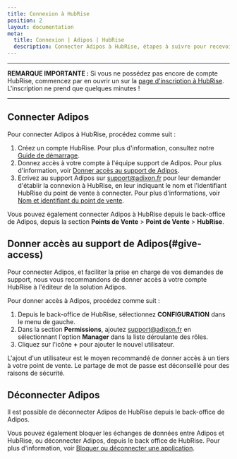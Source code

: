 ```yaml
---
title: Connexion à HubRise
position: 2
layout: documentation
meta:
  title: Connexion | Adipos | HubRise
  description: Connecter Adipos à HubRise, étapes à suivre pour recevoir vos commandes dans votre logiciel de caisse Adipos. Réalisez tous vos rêves d'intégration.
---
```


---

**REMARQUE IMPORTANTE :** Si vous ne possédez pas encore de compte HubRise, commencez par en ouvrir un sur la [page d'inscription à HubRise](https://manager.hubrise.com/signup). L'inscription ne prend que quelques minutes !

---

## Connecter Adipos

Pour connecter Adipos à HubRise, procédez comme suit :

1. Créez un compte HubRise. Pour plus d'information, consultez notre [Guide de démarrage](/docs/comment-demarrer).
1. Donnez accès à votre compte à l'équipe support de Adipos. Pour plus d'information, voir [Donner accès au support de Adipos](#give-access).
1. Ecrivez au support Adipos sur support@adixon.fr pour leur demander d'établir la connexion à HubRise, en leur indiquant le nom et l'identifiant HubRise du point de vente à connecter. Pour plus d'informations, voir [Nom et identifiant du point de vente](/docs/points-de-vente#location-name-and-id).

Vous pouvez également connecter Adipos à HubRise depuis le back-office de Adipos, depuis la section **Points de Vente** > **Point de Vente** > **HubRise**.

## Donner accès au support de Adipos(#give-access)

Pour connecter Adipos, et faciliter la prise en charge de vos demandes de support, nous vous recommandons de donner accès à votre compte HubRise à l'éditeur de la solution Adipos.

Pour donner accès à Adipos, procédez comme suit :

1. Depuis le back-office de HubRise, sélectionnez **CONFIGURATION** dans le menu de gauche.
1. Dans la section **Permissions**, ajoutez support@adixon.fr en sélectionnant l'option **Manager** dans la liste déroulante des rôles.
1. Cliquez sur l'icône **+** pour ajouter le nouvel utilisateur.

L'ajout d'un utilisateur est le moyen recommandé de donner accès à un tiers à votre point de vente. Le partage de mot de passe est déconseillé pour des raisons de sécurité.

## Déconnecter Adipos

Il est possible de déconnecter Adipos de HubRise depuis le back-office de Adipos.

Vous pouvez également bloquer les échanges de données entre Adipos et HubRise, ou déconnecter Adipos, depuis le back office de HubRise. Pour plus d'information, voir [Bloquer ou déconnecter une application](/docs/connexions#block-or-disconnect).
